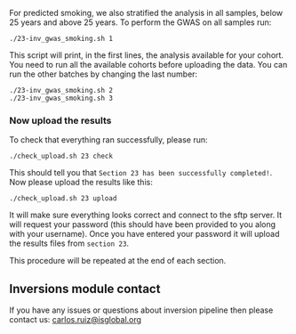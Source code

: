 For predicted smoking, we also stratified the analysis in all samples, below 25 years and above 25 years. To perform the GWAS on all samples run:

    ./23-inv_gwas_smoking.sh 1

This script will print, in the first lines, the analysis available for your cohort. You need to run all the available cohorts before uploading the data. You can run the other batches by changing the last number:

    ./23-inv_gwas_smoking.sh 2
    ./23-inv_gwas_smoking.sh 3

### Now upload the results

To check that everything ran successfully, please run:

```
./check_upload.sh 23 check
```

This should tell you that `Section 23 has been successfully completed!`. Now please upload the results like this:

```
./check_upload.sh 23 upload
```

It will make sure everything looks correct and connect to the sftp server. It will request your password (this should have been provided to you along with your username). Once you have entered your password it will upload the results files from `section 23`.

This procedure will be repeated at the end of each section.

## Inversions module contact

If you have any issues or questions about inversion pipeline then please contact us: [carlos.ruiz@isglobal.org](mailto:carlos.ruiz@isglobal.org)

